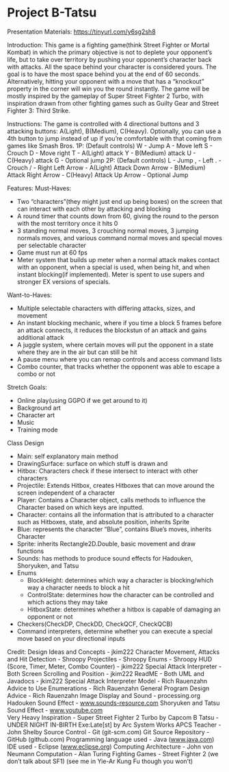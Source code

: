 # Project B-Tatsu

Presentation Materials: https://tinyurl.com/y6sg2sh8

Introduction:
This game is a fighting game(think Street Fighter or Mortal Kombat) in which the primary objective is not to deplete your opponent’s life, but to take over territory by pushing your opponent’s character back with attacks. All the space behind your character is considered yours. The goal is to have the most space behind you at the end of 60 seconds. Alternatively, hitting your opponent with a move that has a “knockout” property in the corner will win you the round instantly. The game will be mostly inspired by the gameplay of Super Street Fighter 2 Turbo, with inspiration drawn from other fighting games such as Guilty Gear and Street Fighter 3: Third Strike.


Instructions:
The game is controlled with 4 directional buttons and 3 attacking buttons: A(Light), B(Medium), C(Heavy). Optionally, you can use a 4th button to jump instead of up if you’re comfortable with that coming from games like Smash Bros. 
1P: (Default controls)
    W - Jump
    A - Move left
    S - Crouch
    D - Move right
    T - A(Light) attack
    Y - B(Medium) attack
    U - C(Heavy) attack
    G - Optional jump
2P: (Default controls)
    L - Jump
    , - Left
    . - Crouch
    / - Right
    Left Arrow - A(Light) Attack
    Down Arrow - B(Medium) Attack
    Right Arrow - C(Heavy) Attack
    Up Arrow - Optional Jump


Features:
Must-Haves:
* Two “characters”(they might just end up being boxes) on the screen that can interact with each other by attacking and blocking
* A round timer that counts down from 60, giving the round to the person with the most territory once it hits 0
* 3 standing normal moves, 3 crouching normal moves, 3 jumping normals moves, and various command normal moves and special moves per selectable character
* Game must run at 60 fps
* Meter system that builds up meter when a normal attack makes contact with an opponent, when a special is used, when being hit, and when instant blocking(if implemented). Meter is spent to use supers and stronger EX versions of specials.


Want-to-Haves:
* Multiple selectable characters with differing attacks, sizes, and movement
* An instant blocking mechanic, where if you time a block 5 frames before an attack connects, it reduces the blockstun of an attack and gains additional attack
* A juggle system, where certain moves will put the opponent in a state where they are in the air but can still be hit
* A pause menu where you can remap controls and access command lists
* Combo counter, that tracks whether the opponent was able to escape a combo or not


Stretch Goals:
* Online play(using GGPO if we get around to it)
* Background art
* Character art
* Music
* Training mode


Class Design
* Main: self explanatory main method
* DrawingSurface: surface on which stuff is drawn and 
* Hitbox: Characters check if these intersect to interact with other characters
* Projectile: Extends Hitbox, creates Hitboxes that can move around the screen independent of a character
* Player: Contains a Character object, calls methods to influence the Character based on which keys are inputted.
* Character: contains all the information that is attributed to a character such as Hitboxes, state, and absolute position, inherits Sprite
* Blue: represents the character “Blue”, contains Blue’s moves, inherits Character
* Sprite: inherits Rectangle2D.Double, basic movement and draw functions 
* Sounds: has methods to produce sound effects for Hadouken, Shoryuken, and Tatsu
* Enums
   * BlockHeight: determines which way a character is blocking/which way a character needs to block a hit
   * ControlState: determines how the character can be controlled and which actions they may take
   * HitboxState: determines whether a hitbox is capable of damaging an opponent or not
* Checkers(CheckDP, CheckDD, CheckQCF, CheckQCB)
* Command interpreters, determine whether you can execute a special move based on your directional inputs


Credit:
Design Ideas and Concepts - jkim222
Character Movement, Attacks and Hit Detection - Shroopy
Projectiles - Shroopy
Enums - Shroopy
HUD (Score, Timer, Meter, Combo Counter) - jkim222
Special Attack Interpreter - Both
Screen Scrolling and Position - jkim222
ReadME - Both
UML and Javadocs - jkim222 
Special Attack Interpreter Model - Rich Rauenzahn
Advice to Use Enumerations - Rich Rauenzahn
General Program Design Advice - Rich Rauenzahn
Image Display and Sound - processing.org
Hadouken Sound Effect - www.sounds-resource.com
Shoryuken and Tatsu Sound Effect - www.youtube.com  
Very Heavy Inspiration - Super Street Fighter 2 Turbo by Capcom
B Tatsu - UNDER NIGHT IN-BIRTH Exe:Late[st] by Arc System Works
APCS Teacher - John Shelby
Source Control - Git (git-scm.com)
Git Source Repository - GitHub (github.com)
Programming language used - Java (www.java.com)
IDE used - Eclipse (www.eclipse.org) 
Computing Architecture - John von Neumann
Computation - Alan Turing
Fighting Games - Street Fighter 2 (we don’t talk about SF1)
(see me in Yie-Ar Kung Fu though you won’t)
